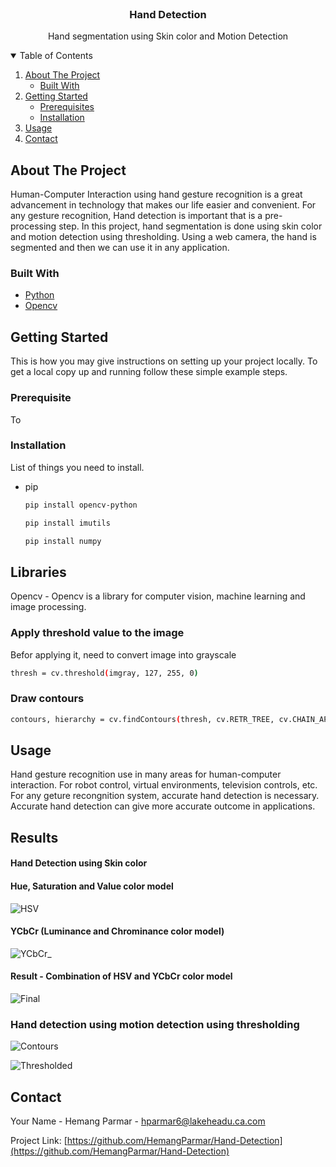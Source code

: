 <!-- PROJECT LOGO -->
<br />
<p align="center">
  <h3 align="center">Hand Detection</h3>

  <p align="center">
    Hand segmentation using Skin color and Motion Detection
    <br />
  </p>
</p>

<!-- TABLE OF CONTENTS -->
<details open="open">
  <summary>Table of Contents</summary>
  <ol>
    <li>
      <a href="#about-the-project">About The Project</a>
      <ul>
        <li><a href="#built-with">Built With</a></li>
      </ul>
    </li>
    <li>
      <a href="#getting-started">Getting Started</a>
      <ul>
        <li><a href="#prerequisites">Prerequisites</a></li>
        <li><a href="#installation">Installation</a></li>
      </ul>
    </li>
    <li><a href="#usage">Usage</a></li>
    <li><a href="#contact">Contact</a></li>
  </ol>
</details>



<!-- ABOUT THE PROJECT -->
## About The Project

Human-Computer Interaction using hand gesture recognition is a great advancement in technology that makes our life easier and convenient. For any gesture recognition, Hand detection is important that is a pre-processing step. In this project, hand segmentation is done using skin color and motion detection using thresholding. Using a web camera, the hand is segmented and then we can use it in any application. 

### Built With

* [Python](https://www.python.org/)
* [Opencv](https://opencv.org/)

<!-- GETTING STARTED -->
## Getting Started

This is how you may give instructions on setting up your project locally.
To get a local copy up and running follow these simple example steps.

### Prerequisite

To 



### Installation

List of things you need to install.
* pip

  ```sh
  pip install opencv-python 
  ```
  ```sh
  pip install imutils
  ```
  ```sh
  pip install numpy
  ```
## Libraries

Opencv - Opencv is a library for computer vision, machine learning and image processing.


### Apply threshold value to the image

Befor applying it, need to convert image into grayscale
```sh
thresh = cv.threshold(imgray, 127, 255, 0)
```
### Draw contours

```sh
contours, hierarchy = cv.findContours(thresh, cv.RETR_TREE, cv.CHAIN_APPROX_SIMPLE)
```

<!-- USAGE EXAMPLES -->
## Usage

Hand gesture recognition use in many areas for human-computer interaction. For robot control, virtual environments, television controls, etc. For any geture recongnition system, accurate hand detection is necessary. Accurate hand detection can give more accurate outcome in applications. 

## Results

#### Hand Detection using Skin color

#### Hue, Saturation and Value color model

![HSV](https://user-images.githubusercontent.com/77574279/129238612-b716ac3b-d889-46cd-8473-36d1e5a389ca.jpg)

#### YCbCr (Luminance and Chrominance color model)
![YCbCr_](https://user-images.githubusercontent.com/77574279/129238674-44d13cb4-9dcc-4287-a3bb-aff4585116b7.jpg)

#### Result - Combination of HSV and YCbCr color model
![Final](https://user-images.githubusercontent.com/77574279/129238720-0c24c948-7b43-4e14-82d4-b8fb3443ab95.jpg)


### Hand detection using motion detection using thresholding

![Contours](https://user-images.githubusercontent.com/77574279/129239666-12739d4e-39ed-4248-ae4e-4f47e6adf326.jpeg)

![Thresholded](https://user-images.githubusercontent.com/77574279/129239707-2bb68369-107f-453f-8bf6-f6e0680c19c9.jpeg)



<!-- CONTACT -->
## Contact

Your Name - Hemang Parmar - hparmar6@lakeheadu.ca.com

Project Link: [https://github.com/HemangParmar/Hand-Detection](https://github.com/HemangParmar/Hand-Detection)




